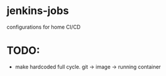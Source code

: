 # jenkins-jobs
configurations for home CI/CD

# TODO:
- make hardcoded full cycle. git -> image -> running container